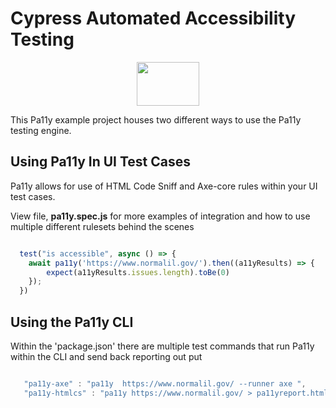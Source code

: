 # Cypress Automated Accessibility Testing


<p align="center">
<img src="https://cms-assets.tutsplus.com/cdn-cgi/image/width=360/uploads/users/30/posts/34538/image/pa11y.png" height="70px" width="100px" alt="" />
</p>

This Pa11y example project houses two different ways to use the Pa11y testing engine. 

## Using Pa11y In UI Test Cases

Pa11y allows for use of HTML Code Sniff and Axe-core rules within your UI test cases. 

View file, <b>pa11y.spec.js</b> for more examples of integration and how to use multiple different rulesets behind the scenes

```js

  test("is accessible", async () => {
    await pa11y('https://www.normalil.gov/').then((a11yResults) => {
        expect(a11yResults.issues.length).toBe(0)
    });
  })


```

## Using the Pa11y CLI

Within the 'package.json' there are multiple test commands that run Pa11y within the CLI and send back reporting out put

``` js

   "pa11y-axe" : "pa11y  https://www.normalil.gov/ --runner axe ",
   "pa11y-htmlcs" : "pa11y https://www.normalil.gov/ > pa11yreport.html --runner htmlcs --runner axe --reporter html"

```
